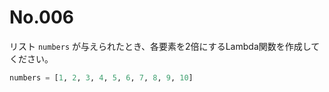 # No.006

リスト `numbers` が与えられたとき、各要素を2倍にするLambda関数を作成してください。

```python
numbers = [1, 2, 3, 4, 5, 6, 7, 8, 9, 10]
```
